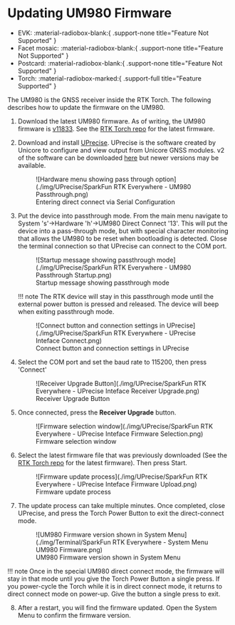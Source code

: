 # Updating UM980 Firmware

<!--
Compatibility Icons
====================================================================================

:material-radiobox-marked:{ .support-full title="Feature Supported" }
:material-radiobox-indeterminate-variant:{ .support-partial title="Feature Partially Supported" }
:material-radiobox-blank:{ .support-none title="Feature Not Supported" }
-->

<div class="grid cards fill" markdown>

- EVK: :material-radiobox-blank:{ .support-none title="Feature Not Supported" }
- Facet mosaic: :material-radiobox-blank:{ .support-none title="Feature Not Supported" }
- Postcard: :material-radiobox-blank:{ .support-none title="Feature Not Supported" }
- Torch: :material-radiobox-marked:{ .support-full title="Feature Supported" }

</div>

The UM980 is the GNSS receiver inside the RTK Torch. The following describes how to update the firmware on the UM980.

1. Download the latest UM980 firmware. As of writing, the UM980 firmware is [v11833](https://raw.githubusercontent.com/sparkfun/SparkFun_RTK_Torch/main/UM980_Firmware/UM980_R4.10Build11833.pkg). See the [RTK Torch repo](https://github.com/sparkfun/SparkFun_RTK_Torch) for the latest firmware.
2. Download and install [UPrecise](https://raw.githubusercontent.com/sparkfun/SparkFun_RTK_Torch/main/UM980_Firmware/uprecise-v2-0.exe). UPrecise is the software created by Unicore to configure and view output from Unicore GNSS modules. v2 of the software can be downloaded [here](https://raw.githubusercontent.com/sparkfun/SparkFun_RTK_Torch/main/UM980_Firmware/uprecise-v2-0.exe) but newer versions may be available.

	<figure markdown>
	![Hardware menu showing pass through option](./img/UPrecise/SparkFun RTK Everywhere - UM980 Passthrough.png)
	<figcaption markdown>
	Entering direct connect via Serial Configuration
	</figcaption>
	</figure>

3. Put the device into passthrough mode. From the main menu navigate to System 's'->Hardware 'h'->UM980 Direct Connect '13'. This will put the device into a pass-through mode, but with special character monitoring that allows the UM980 to be reset when bootloading is detected. Close the terminal connection so that UPrecise can connect to the COM port.

	<figure markdown>
	![Startup message showing passthrough mode](./img/UPrecise/SparkFun RTK Everywhere - UM980 Passthrough Startup.png)
	<figcaption markdown>
	Startup message showing passthrough mode
	</figcaption>
	</figure>

	!!! note
		The RTK device will stay in this passthrough mode until the external power button is pressed and released. The device will beep when exiting passthrough mode.

	<figure markdown>
	![Connect button and connection settings in UPrecise](./img/UPrecise/SparkFun RTK Everywhere - UPrecise Inteface Connect.png)
	<figcaption markdown>
	Connect button and connection settings in UPrecise
	</figcaption>
	</figure>

4. Select the COM port and set the baud rate to 115200, then press 'Connect'

	<figure markdown>
	![Receiver Upgrade Button](./img/UPrecise/SparkFun RTK Everywhere - UPrecise Inteface Receiver Upgrade.png)
	<figcaption markdown>
	Receiver Upgrade Button
	</figcaption>
	</figure>

5. Once connected, press the **Receiver Upgrade** button.

	<figure markdown>
	![Firmware selection window](./img/UPrecise/SparkFun RTK Everywhere - UPrecise Inteface Firmware Selection.png)
	<figcaption markdown>
	Firmware selection window
	</figcaption>
	</figure>

6. Select the latest firmware file that was previously downloaded (See the [RTK Torch repo](https://github.com/sparkfun/SparkFun_RTK_Torch) for the latest firmware). Then press Start.

	<figure markdown>
	![Firmware update process](./img/UPrecise/SparkFun RTK Everywhere - UPrecise Inteface Firmware Upload.png)
	<figcaption markdown>
	Firmware update process
	</figcaption>
	</figure>

7. The update process can take multiple minutes. Once completed, close UPrecise, and press the Torch Power Button to exit the direct-connect mode.

	<figure markdown>
	![UM980 Firmware version shown in System Menu](./img/Terminal/SparkFun RTK Everywhere - System Menu UM980 Firmware.png)
	<figcaption markdown>
	UM980 Firmware version shown in System Menu
	</figcaption>
	</figure>

!!! note
	Once in the special UM980 direct connect mode, the firmware will stay in that mode until you give the Torch Power Button a single press. If you power-cycle the Torch while it is in direct connect mode, it returns to direct connect mode on power-up. Give the button a single press to exit.

8. After a restart, you will find the firmware updated. Open the System Menu to confirm the firmware version.
